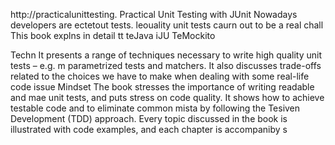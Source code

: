 
http://practicalunittesting.
Practical Unit Testing with JUnit 
Nowadays developers are ectetout tests. leouality unit tests caurn out to be a real chall
This book explns in detail  tt teJava iJU  TeMockito 

Techn
It presents a range of techniques necessary to write high quality unit tests – e.g. m parametrized tests and matchers. It also discusses trade-offs related to the choices we have to make when dealing with some real-life code issue
Mindset
The book stresses the importance of writing readable and mae unit tests, and puts  stress on code quality. It shows how to achieve testable code and to eliminate common mista by following the Tesiven Development (TDD) approach. Every topic discussed in the book is illustrated with code examples, and each chapter is accompaniby s













